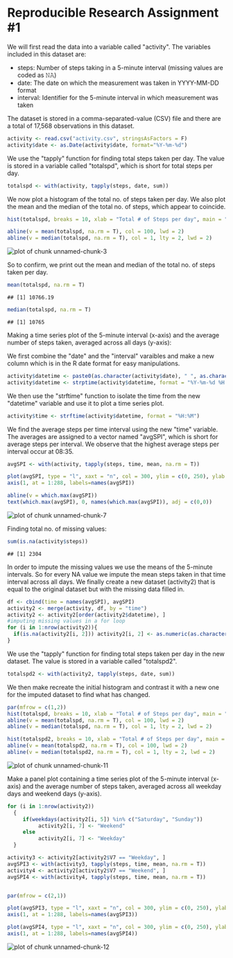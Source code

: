 Reproducible Research Assignment #1
=========================================================

We will first read the data into a variable called "activity".
The variables included in this dataset are:

- steps: Number of steps taking in a 5-minute interval (missing values are coded as 𝙽𝙰)
- date: The date on which the measurement was taken in YYYY-MM-DD format
- interval: Identifier for the 5-minute interval in which measurement was taken

The dataset is stored in a comma-separated-value (CSV) file and there are a total of 17,568 observations in this dataset.



```r
activity <- read.csv("activity.csv", stringsAsFactors = F)
activity$date <- as.Date(activity$date, format="%Y-%m-%d")
```

We use the "tapply" function for finding total steps taken per day. The value is stored in a variable called "totalspd", which is short for total steps per day.


```r
totalspd <- with(activity, tapply(steps, date, sum))
```

We now plot a histogram of the total no. of steps taken per day. 
We also plot the mean and the median of the total no. of steps, which appear to coincide.

```r
hist(totalspd, breaks = 10, xlab = "Total # of Steps per day", main = "Histogram of total # of steps per day", ylim = c(0, 20), xlim = c(0, 25000), col = 501)

abline(v = mean(totalspd, na.rm = T), col = 100, lwd = 2)
abline(v = median(totalspd, na.rm = T), col = 1, lty = 2, lwd = 2)
```

![plot of chunk unnamed-chunk-3](figure/unnamed-chunk-3-1.png)

So to confirm, we print out the mean and median of the total no. of steps taken per day.


```r
mean(totalspd, na.rm = T)
```

```
## [1] 10766.19
```

```r
median(totalspd, na.rm = T)
```

```
## [1] 10765
```

Making a time series plot of the 5-minute interval (x-axis) and the average number of steps taken, averaged across all days (y-axis):

We first combine the "date" and the "interval" varaibles and make a new column which is in the R date format for easy manipulations.

```r
activity$datetime <- paste0(as.character(activity$date), " ", as.character(activity$interval%/%100), ":", as.character(activity$interval%%100))
activity$datetime <- strptime(activity$datetime, format = "%Y-%m-%d %H:%M")
```

We then use the "strftime" function to isolate the time from the new "datetime" variable and use it to plot a time series plot.


```r
activity$time <- strftime(activity$datetime, format = "%H:%M")
```

We find the average steps per time interval using the new "time" variable. The averages are assigned to a vector named "avgSPI", which is short for average steps per interval.
We observe that the highest average steps per interval occur at 08:35.


```r
avgSPI <- with(activity, tapply(steps, time, mean, na.rm = T))

plot(avgSPI, type = "l", xaxt = "n", col = 300, ylim = c(0, 250), ylab = "Average steps", xlab = "Time Interval", main = "Time series plot of average number of steps taken, averaged across all days")  
axis(1, at = 1:288, labels=names(avgSPI))

abline(v = which.max(avgSPI))
text(which.max(avgSPI), 0, names(which.max(avgSPI)), adj = c(0,0))
```

![plot of chunk unnamed-chunk-7](figure/unnamed-chunk-7-1.png)

Finding total no. of missing values:


```r
sum(is.na(activity$steps))
```

```
## [1] 2304
```

In order to impute the missing values we use the means of the 5-minute intervals. So for every NA value we impute the mean steps taken in that time interval across all days.
We finally create a new dataset (activity2) that is equal to the original dataset but with the missing data filled in.


```r
df <- cbind(time = names(avgSPI), avgSPI)
activity2 <- merge(activity, df, by = "time")
activity2 <- activity2[order(activity2$datetime), ]
#imputing missing values in a for loop
for (i in 1:nrow(activity2)){
  if(is.na(activity2[i, 2])) activity2[i, 2] <- as.numeric(as.character(activity2[i, 6]))
}
```

We use the "tapply" function for finding total steps taken per day in the new dataset. The value is stored in a variable called "totalspd2".


```r
totalspd2 <- with(activity2, tapply(steps, date, sum))
```

We then make recreate the initial histogram and contrast it with a new one for the imputed dataset to find what has changed. 


```r
par(mfrow = c(1,2))
hist(totalspd, breaks = 10, xlab = "Total # of Steps per day", main = "Original Data", ylim = c(0, 30), xlim = c(0, 25000), col = 501)
abline(v = mean(totalspd, na.rm = T), col = 100, lwd = 2)
abline(v = median(totalspd, na.rm = T), col = 1, lty = 2, lwd = 2)

hist(totalspd2, breaks = 10, xlab = "Total # of Steps per day", main = "Imputed Data", ylim = c(0, 30), xlim = c(0, 25000), col = 501)
abline(v = mean(totalspd2, na.rm = T), col = 100, lwd = 2)
abline(v = median(totalspd2, na.rm = T), col = 1, lty = 2, lwd = 2)
```

![plot of chunk unnamed-chunk-11](figure/unnamed-chunk-11-1.png)

Make a panel plot containing a time series plot of the 5-minute interval (x-axis) and the average number of steps taken, averaged across all weekday days and weekend days (y-axis).


```r
for (i in 1:nrow(activity2))
  {
     if(weekdays(activity2[i, 5]) %in% c("Saturday", "Sunday")) 
          activity2[i, 7] <- "Weekend" 
     else 
          activity2[i, 7] <- "Weekday"
  }

activity3 <- activity2[activity2$V7 == "Weekday", ]
avgSPI3 <- with(activity3, tapply(steps, time, mean, na.rm = T))
activity4 <- activity2[activity2$V7 == "Weekend", ]
avgSPI4 <- with(activity4, tapply(steps, time, mean, na.rm = T))


par(mfrow = c(2,1))

plot(avgSPI3, type = "l", xaxt = "n", col = 300, ylim = c(0, 250), ylab = "Average steps", xlab = "Time Interval", main = "Weekday time series")  
axis(1, at = 1:288, labels=names(avgSPI3))

plot(avgSPI4, type = "l", xaxt = "n", col = 300, ylim = c(0, 250), ylab = "Average steps", xlab = "Time Interval", main = "Weekend time series")  
axis(1, at = 1:288, labels=names(avgSPI4))
```

![plot of chunk unnamed-chunk-12](figure/unnamed-chunk-12-1.png)
